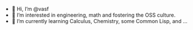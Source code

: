 - 👋 Hi, I’m @vasf
- 👀 I’m interested in engineering, math and fostering the OSS culture.
- 🌱 I’m currently learning Calculus, Chemistry, some Common Lisp, and ... 

<!---
vasf/vasf is a ✨ special ✨ repository because its `README.md` (this file) appears on your GitHub profile.
You can click the Preview link to take a look at your changes.
--->
